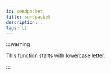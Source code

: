 ```yaml
---
id: sendpacket
title: sendpacket
description: .
tags: []
---
```


:::warning

This function starts with lowercase letter.

:::
